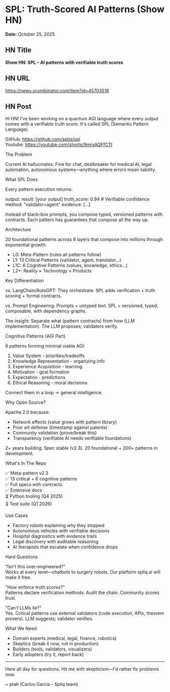 # SPL: Truth-Scored AI Patterns (Show HN)

**Date:** October 25, 2025

## HN Title
**Show HN: SPL – AI patterns with verifiable truth scores**

## HN URL
https://news.ycombinator.com/item?id=45703516

## HN Post

Hi HN! I've been working on a quantum AGI language where every output comes with a verifiable truth score. It's called SPL (Semantic Pattern Language).

GitHub: https://github.com/spliq/spl  
Youtube: https://youtube.com/shorts/9mrsAQFfCTI

The Problem

Current AI hallucinates. Fine for chat, dealbreaker for medical AI, legal automation, autonomous systems—anything where errors mean liability.

What SPL Does

Every pattern execution returns:

output:
  result: [your output]
  truth_score: 0.94        # Verifiable confidence
  method: "validator+agent"
  evidence: [...]

Instead of black-box prompts, you compose typed, versioned patterns with contracts. Each pattern has guarantees that compose all the way up.

Architecture

20 foundational patterns across 6 layers that compose into millions through exponential growth:
- L0: Meta-Pattern (rules all patterns follow)
- L1: 13 Critical Patterns (validator, agent, translator...)
- L1C: 6 Cognitive Patterns (values, knowledge, ethics...)
- L2+: Reality × Technology × Products

Key Differentiation

vs. LangChain/AutoGPT: They orchestrate. SPL adds verification + truth scoring + formal contracts.

vs. Prompt Engineering: Prompts = untyped text. SPL = versioned, typed, composable, with dependency graphs.

The insight: Separate what (pattern contracts) from how (LLM implementation). The LLM proposes; validators verify.

Cognitive Patterns (AGI Part)

6 patterns forming minimal viable AGI:
1. Value System - priorities/tradeoffs
2. Knowledge Representation - organizing info
3. Experience Acquisition - learning
4. Motivation - goal formation
5. Expectation - predictions
6. Ethical Reasoning - moral decisions

Connect them in a loop → general intelligence.

Why Open Source?

Apache 2.0 because:
- Network effects (value grows with pattern library)
- Prior art defense (timestamp against patents)
- Community validation (prove/break this)
- Transparency (verifiable AI needs verifiable foundations)

2+ years building. Spec stable (v2.3). 20 foundational + 200+ patterns in development.

What's In The Repo

✅ Meta-pattern v2.3  
✅ 13 critical + 6 cognitive patterns  
✅ Full specs with contracts  
✅ Extensive docs  
⏳ Python tooling (Q4 2025)  
⏳ Test suite (Q1 2026)

Use Cases

- Factory robots explaining why they stopped
- Autonomous vehicles with verifiable decisions
- Hospital diagnostics with evidence trails
- Legal discovery with auditable reasoning
- AI therapists that escalate when confidence drops

Hard Questions

"Isn't this over-engineered?"  
Works at every level—chatbots to surgery robots. Our platform spliq.ai will make it free.

"How enforce truth scores?"  
Patterns declare verification methods. Audit the chain. Community scores trust.

"Can't LLMs lie?"  
Yes. Critical patterns use external validators (code execution, APIs, theorem provers). LLM suggests; validator verifies.

What We Need

- Domain experts (medical, legal, finance, robotics)
- Skeptics (break it now, not in production)
- Builders (tools, validators, visualizers)
- Early adopters (try it, report back)

---

Here all day for questions. Hit me with skepticism—I'd rather fix problems now.

~ ptah (Carlos Garcia - Spliq team)
